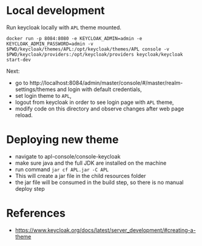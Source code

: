 # Local development

Run keycloak locally with `APL` theme mounted.

```
docker run -p 8084:8080 -e KEYCLOAK_ADMIN=admin -e KEYCLOAK_ADMIN_PASSWORD=admin -v $PWD/keycloak/themes/APL:/opt/keycloak/themes/APL console -v $PWD/keycloak/providers:/opt/keycloak/providers keycloak/keycloak start-dev
```

Next:

- go to http://localhost:8084/admin/master/console/#/master/realm-settings/themes and login with default credentials,
- set login theme to `APL`,
- logout from keycloak in order to see login page with `APL` theme,
- modify code on this directory and observe changes after web page reload.

# Deploying new theme

- navigate to apl-console/console-keycloak
- make sure java and the full JDK are installed on the machine
- run command `jar cf APL.jar -C APL `
- This will create a jar file in the child resources folder
- the jar file will be consumed in the build step, so there is no manual deploy step

# References

- https://www.keycloak.org/docs/latest/server_development/#creating-a-theme

